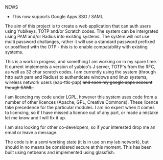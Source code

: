 NEWS
  * This now supports Google Apps SSO / SAML

The aim of this project is to create a web application that can auth users using Yubikeys, TOTP and/or Scratch codes. The system can be intergrated using PAM and/or Radius into existing systems. The system will not use multi password challanges, rather it will use a standard password prefixed or postfixed with the OTP - this is to enable compatability with existing systems.

This is a work in progess, and something I am working on in my spare time. It current implements a version of yubico's J server, TOTP's from the RFC, as well as 32 char scratch codes. I am currently using the system (through http auth pam and Radius) to authenticate windows and linux systems, wireless network users (eap-ttls-pap) <strike>and soon my google apps account though SAML.</strike>

I am licencing my code under LGPL, however this system uses code from a number of other licences (Apache, GPL, Creative Commons). These licence take precedence for the particular modules. I am no expert when it comes to licencing, so if I have missed a licence out of any part, or made a mistake let me know and I will fix it up.

I am also looking for other co-developers, so if your interested drop me an email or leave a message.

The code is in a semi working state (it is in use on my lab network), but should in no means be considered secure at this moment. This has been built using netbeans and implemented using glassfish.